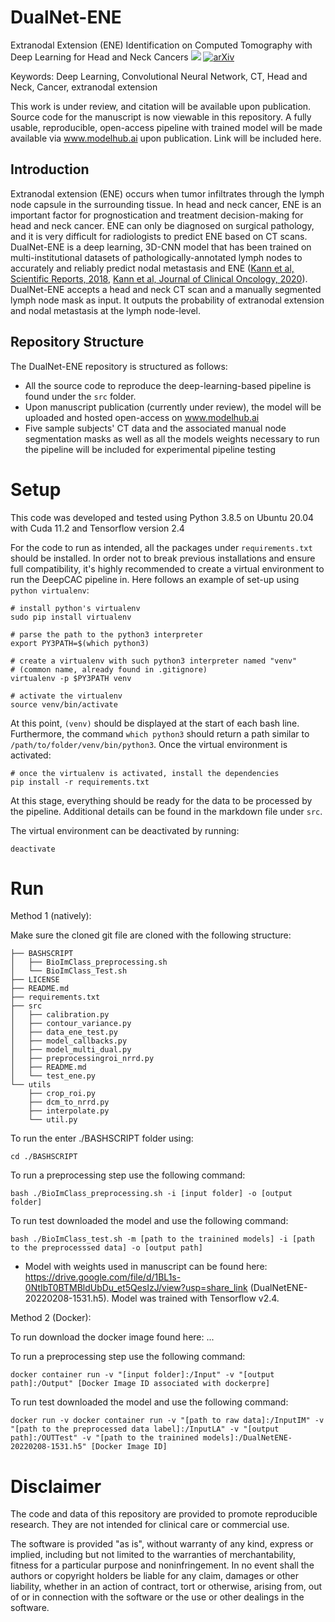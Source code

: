 # DualNet-ENE
Extranodal Extension (ENE) Identification on Computed Tomography with Deep Learning for Head and Neck Cancers
<a href="https://opensource.org/licenses/MIT"><img src="https://img.shields.io/badge/License-MIT-yellow.svg"></a> [![arXiv](https://img.shields.io/badge/arXiv-2111.10480-b31b1b.svg)](https://arxiv.org/abs/2110.08424)

Keywords: Deep Learning, Convolutional Neural Network, CT, Head and Neck, Cancer, extranodal extension

This work is under review, and citation will be available upon publication. Source code for the manuscript is now viewable in this repository. A fully usable, reproducible, open-access pipeline with trained model will be made available via www.modelhub.ai upon publication. Link will be included here.


## Introduction
Extranodal extension (ENE) occurs when tumor infiltrates through the lymph node capsule in the surrounding tissue. In head and neck cancer, ENE is an important factor for prognostication and treatment decision-making for head and neck cancer. ENE can only be diagnosed on surgical pathology, and it is very difficult for radiologists to predict ENE based on CT scans. DualNet-ENE is a deep learning, 3D-CNN model that has been trained on multi-institutional datasets of pathologically-annotated lymph nodes to accurately and reliably predict nodal metastasis and ENE ([Kann et al, Scientific Reports, 2018](https://www.nature.com/articles/s41598-018-32441-y), [Kann et al, Journal of Clinical Oncology, 2020](https://pubmed.ncbi.nlm.nih.gov/31815574/)). DualNet-ENE accepts a head and neck CT scan and a manually segmented lymph node mask as input. It outputs the probability of extranodal extension and nodal metastasis at the lymph node-level.

## Repository Structure
The DualNet-ENE repository is structured as follows:

* All the source code to reproduce the deep-learning-based pipeline is found under the `src` folder.
* Upon manuscript publication (currently under review), the model will be uploaded and hosted open-access on www.modelhub.ai  
* Five sample subjects' CT data and the associated manual node segmentation masks as well as all the models weights necessary to run the pipeline will be included for experimental pipeline testing

# Setup
This code was developed and tested using Python 3.8.5 on Ubuntu 20.04 with Cuda 11.2 and Tensorflow version 2.4

For the code to run as intended, all the packages under `requirements.txt` should be installed. In order not to break previous installations and ensure full compatibility, it's highly recommended to create a virtual environment to run the DeepCAC pipeline in. Here follows an example of set-up using `python virtualenv`:

```
# install python's virtualenv
sudo pip install virtualenv

# parse the path to the python3 interpreter
export PY3PATH=$(which python3)

# create a virtualenv with such python3 interpreter named "venv"
# (common name, already found in .gitignore)
virtualenv -p $PY3PATH venv 

# activate the virtualenv
source venv/bin/activate
```

At this point, `(venv)` should be displayed at the start of each bash line. Furthermore, the command `which python3` should return a path similar to `/path/to/folder/venv/bin/python3`. Once the virtual environment is activated:

```
# once the virtualenv is activated, install the dependencies
pip install -r requirements.txt
```

At this stage, everything should be ready for the data to be processed by the pipeline. Additional details can be found in the markdown file under `src`.

The virtual environment can be deactivated by running:

```
deactivate
```

# Run

Method 1 (natively):

Make sure the cloned git file are cloned with the following structure:

```
├── BASHSCRIPT
│   ├── BioImClass_preprocessing.sh
│   └── BioImClass_Test.sh
├── LICENSE
├── README.md
├── requirements.txt
├── src
│   ├── calibration.py
│   ├── contour_variance.py
│   ├── data_ene_test.py
│   ├── model_callbacks.py
│   ├── model_multi_dual.py
│   ├── preprocessingroi_nrrd.py
│   ├── README.md
│   └── test_ene.py
└── utils
    ├── crop_roi.py
    ├── dcm_to_nrrd.py
    ├── interpolate.py
    └── util.py
```
To run the enter ./BASHSCRIPT folder using:
```
cd ./BASHSCRIPT
```
To run a preprocessing step use the following command:
```
bash ./BioImClass_preprocessing.sh -i [input folder] -o [output folder]
```
To run test downloaded the model and use the following command:
```
bash ./BioImClass_test.sh -m [path to the trainined models] -i [path to the preprocesssed data] -o [output path]
```

* Model with weights used in manuscript can be found here: https://drive.google.com/file/d/1BL1s-0NtIbT0BTMBldUbDu_et5QesIzJ/view?usp=share_link (DualNetENE-20220208-1531.h5). Model was trained with Tensorflow v2.4.

Method 2 (Docker):

To run download the docker image found here: ...

To run a preprocessing step use the following command:
```
docker container run -v "[input folder]:/Input" -v "[output path]:/Output" [Docker Image ID associated with dockerpre]
```
To run test downloaded the model and use the following command:
```
docker run -v docker container run -v "[path to raw data]:/InputIM" -v "[path to the preprocessed data label]:/InputLA" -v "[output path]:/OUTTest" -v "[path to the trainined models]:/DualNetENE-20220208-1531.h5" [Docker Image ID]
```

# Disclaimer
The code and data of this repository are provided to promote reproducible research. They are not intended for clinical care or commercial use.

The software is provided "as is", without warranty of any kind, express or implied, including but not limited to the warranties of merchantability, fitness for a particular purpose and noninfringement. In no event shall the authors or copyright holders be liable for any claim, damages or other liability, whether in an action of contract, tort or otherwise, arising from, out of or in connection with the software or the use or other dealings in the software.
